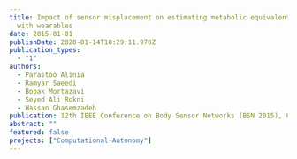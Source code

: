 ```yaml
---
title: Impact of sensor misplacement on estimating metabolic equivalent of task
  with wearables
date: 2015-01-01
publishDate: 2020-01-14T10:29:11.970Z
publication_types:
  - "1"
authors:
  - Parastoo Alinia
  - Ramyar Saeedi
  - Bobak Mortazavi
  - Seyed Ali Rokni
  - Hassan Ghasemzadeh
publication: 12th IEEE Conference on Body Sensor Networks (BSN 2015), Cambridge, MA, USA
abstract: ""
featured: false
projects: ["Computational-Autonomy"]
---
```

